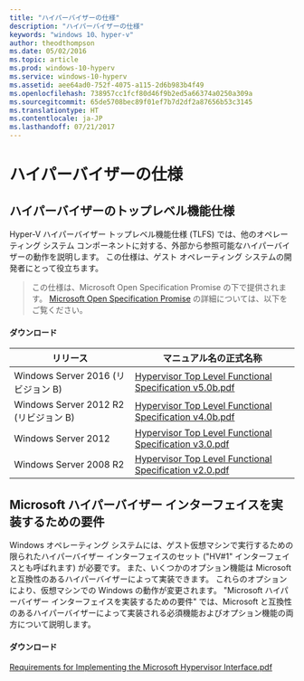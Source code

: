 ```yaml
---
title: "ハイパーバイザーの仕様"
description: "ハイパーバイザーの仕様"
keywords: "windows 10、hyper-v"
author: theodthompson
ms.date: 05/02/2016
ms.topic: article
ms.prod: windows-10-hyperv
ms.service: windows-10-hyperv
ms.assetid: aee64ad0-752f-4075-a115-2d6b983b4f49
ms.openlocfilehash: 738957cc1fcf80d46f9b2ed5a66374a0250a309a
ms.sourcegitcommit: 65de5708bec89f01ef7b7d2df2a87656b53c3145
ms.translationtype: HT
ms.contentlocale: ja-JP
ms.lasthandoff: 07/21/2017
---
```

# ハイパーバイザーの仕様

## ハイパーバイザーのトップレベル機能仕様

Hyper-V ハイパーバイザー トップレベル機能仕様 (TLFS) では、他のオペレーティング システム コンポーネントに対する、外部から参照可能なハイパーバイザーの動作を説明します。 この仕様は、ゲスト オペレーティング システムの開発者にとって役立ちます。
  
> この仕様は、Microsoft Open Specification Promise の下で提供されます。  [Microsoft Open Specification Promise](https://msdn.microsoft.com/en-us/openspecifications) の詳細については、以下をご覧ください。  

#### ダウンロード
リリース | マニュアル名の正式名称
--- | ---
Windows Server 2016 (リビジョン B) | [Hypervisor Top Level Functional Specification v5.0b.pdf](https://github.com/Microsoft/Virtualization-Documentation/raw/master/tlfs/Hypervisor%20Top%20Level%20Functional%20Specification%20v5.0b.pdf)
Windows Server 2012 R2 (リビジョン B) | [Hypervisor Top Level Functional Specification v4.0b.pdf](https://github.com/Microsoft/Virtualization-Documentation/raw/master/tlfs/Hypervisor%20Top%20Level%20Functional%20Specification%20v4.0b.pdf)
Windows Server 2012 | [Hypervisor Top Level Functional Specification v3.0.pdf](https://github.com/Microsoft/Virtualization-Documentation/raw/master/tlfs/Hypervisor%20Top%20Level%20Functional%20Specification%20v3.0.pdf)
Windows Server 2008 R2 | [Hypervisor Top Level Functional Specification v2.0.pdf](https://github.com/Microsoft/Virtualization-Documentation/raw/master/tlfs/Hypervisor%20Top%20Level%20Functional%20Specification%20v2.0.pdf)

## Microsoft ハイパーバイザー インターフェイスを実装するための要件

Windows オペレーティング システムには、ゲスト仮想マシンで実行するための限られたハイパーバイザー インターフェイスのセット ("HV#1" インターフェイスとも呼ばれます) が必要です。 また、いくつかのオプション機能は Microsoft と互換性のあるハイパーバイザーによって実装できます。 これらのオプションにより、仮想マシンでの Windows の動作が変更されます。 "Microsoft ハイパーバイザー インターフェイスを実装するための要件" では、Microsoft と互換性のあるハイパーバイザーによって実装される必須機能およびオプション機能の両方について説明します。

#### ダウンロード

[Requirements for Implementing the Microsoft Hypervisor Interface.pdf](https://github.com/Microsoft/Virtualization-Documentation/raw/master/tlfs/Requirements%20for%20Implementing%20the%20Microsoft%20Hypervisor%20Interface.pdf)